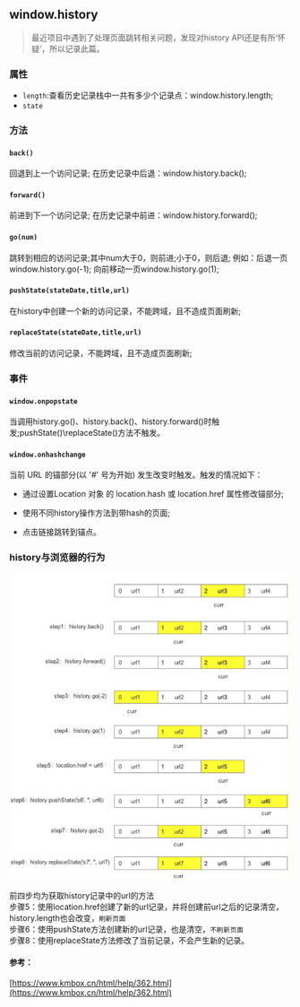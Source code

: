 ## window.history
> 最近项目中遇到了处理页面跳转相关问题，发现对history API还是有所‘怀疑’，所以记录此篇。

### 属性
+ `length`:查看历史记录栈中一共有多少个记录点：window.history.length;
+ `state`

### 方法

#### `back()`
回退到上一个访问记录; 在历史记录中后退：window.history.back();

#### `forward()`
前进到下一个访问记录; 在历史记录中前进：window.history.forward();

#### `go(num)`
跳转到相应的访问记录;其中num大于0，则前进;小于0，则后退; 例如：后退一页window.history.go(-1); 向前移动一页window.history.go(1);

#### `pushState(stateDate,title,url)`
在history中创建一个新的访问记录，不能跨域，且不造成页面刷新;

#### `replaceState(stateDate,title,url)`
修改当前的访问记录，不能跨域，且不造成页面刷新;

### 事件
#### `window.onpopstate`
当调用history.go()、history.back()、history.forward()时触发;pushState()\replaceState()方法不触发。

#### `window.onhashchange`
当前 URL 的锚部分(以 '#' 号为开始) 发生改变时触发。触发的情况如下：
+ 通过设置Location 对象 的 location.hash 或 location.href 属性修改锚部分;

+ 使用不同history操作方法到带hash的页面;

+ 点击链接跳转到锚点。

### history与浏览器的行为

![history](../static/images/zatan/history/history.jpg)

前四步均为获取history记录中的url的方法<br>
步骤5：使用location.href创建了新的url记录，并将创建前url之后的记录清空，history.length也会改变，`刷新页面`<br>
步骤6：使用pushState方法创建新的url记录，也是清空，`不刷新页面`<br>
步骤8：使用replaceState方法修改了当前记录，不会产生新的记录。

#### 参考：
[https://www.kmbox.cn/html/help/362.html](https://www.kmbox.cn/html/help/362.html)

